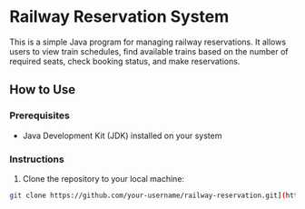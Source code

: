 # Railway Reservation System

This is a simple Java program for managing railway reservations. It allows users to view train schedules, find available trains based on the number of required seats, check booking status, and make reservations.

## How to Use

### Prerequisites
- Java Development Kit (JDK) installed on your system

### Instructions
1. Clone the repository to your local machine:

```bash
git clone https://github.com/your-username/railway-reservation.git](https://github.com/21Abhilash/Railway-Reservation.git
